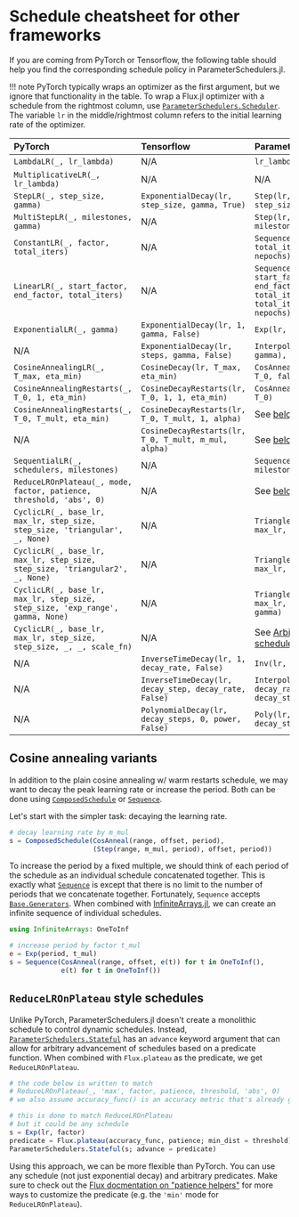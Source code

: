 # Schedule cheatsheet for other frameworks

If you are coming from PyTorch or Tensorflow, the following table should help you find the corresponding schedule policy in ParameterSchedulers.jl.

!!! note
    PyTorch typically wraps an optimizer as the first argument, but we ignore that functionality in the table. To wrap a Flux.jl optimizer with a schedule from the rightmost column, use [`ParameterSchedulers.Scheduler`](@ref).
    The variable `lr` in the middle/rightmost column refers to the initial learning rate of the optimizer.

| PyTorch                                                                        | Tensorflow                                            | ParameterSchedulers.jl                                  |
|:-------------------------------------------------------------------------------|:------------------------------------------------------|:--------------------------------------------------------|
| `LambdaLR(_, lr_lambda)`                                                       | N/A                                                   | `lr_lambda`                                             |
| `MultiplicativeLR(_, lr_lambda)`                                               | N/A                                                   | N/A                                                     |
| `StepLR(_, step_size, gamma)`                                                  | `ExponentialDecay(lr, step_size, gamma, True)`        | `Step(lr, gamma, step_size)`                            |
| `MultiStepLR(_, milestones, gamma)`                                            | N/A                                                   | `Step(lr, gamma, milestones)`                           |
| `ConstantLR(_, factor, total_iters)`                                           | N/A                                                   | `Sequence(lr * factor => total_iters, lr => nepochs)`   |
| `LinearLR(_, start_factor, end_factor, total_iters)`                           | N/A                                                   | `Sequence(Triangle(lr * start_factor, lr * end_factor, 2 * total_iters) => total_iters, lr => nepochs)` |
| `ExponentialLR(_, gamma)`                                                      | `ExponentialDecay(lr, 1, gamma, False)`               | `Exp(lr, gamma)`                                        |
| N/A                                                                            | `ExponentialDecay(lr, steps, gamma, False)`           | `Interpolator(Exp(lr, gamma), steps)`                   |
| `CosineAnnealingLR(_, T_max, eta_min)`                                         | `CosineDecay(lr, T_max, eta_min)`                     | `CosAnneal(lr, eta_min, T_0, false)`                    |
| `CosineAnnealingRestarts(_, T_0, 1, eta_min)`                                  | `CosineDecayRestarts(lr, T_0, 1, 1, eta_min)`         | `CosAnneal(lr, eta_min, T_0)`                           |
| `CosineAnnealingRestarts(_, T_0, T_mult, eta_min)`                             | `CosineDecayRestarts(lr, T_0, T_mult, 1, alpha)`      | See [below](@ref "Cosine annealing variants")           |
| N/A                                                                            | `CosineDecayRestarts(lr, T_0, T_mult, m_mul, alpha)`  | See [below](@ref "Cosine annealing variants")           |
| `SequentialLR(_, schedulers, milestones)`                                      | N/A                                                   | `Sequence(schedulers, milestones)`                      |
| `ReduceLROnPlateau(_, mode, factor, patience, threshold, 'abs', 0)`            | N/A                                                   | See [below](@ref "`ReduceLROnPlateau` style schedules") |
| `CyclicLR(_, base_lr, max_lr, step_size, step_size, 'triangular', _, None)`    | N/A                                                   | `Triangle(base_lr, max_lr, step_size)`                  |
| `CyclicLR(_, base_lr, max_lr, step_size, step_size, 'triangular2', _, None)`   | N/A                                                   | `TriangleDecay2(base_lr, max_lr, step_size)`            |
| `CyclicLR(_, base_lr, max_lr, step_size, step_size, 'exp_range', gamma, None)` | N/A                                                   | `TriangleExp(base_lr, max_lr, step_size, gamma)`        |
| `CyclicLR(_, base_lr, max_lr, step_size, step_size, _, _, scale_fn)`           | N/A                                                   | See [Arbitrary looping schedules](@ref)                 |
| N/A                                                                            | `InverseTimeDecay(lr, 1, decay_rate, False)`          | `Inv(lr, decay_rate, 1)`                                |
| N/A                                                                            | `InverseTimeDecay(lr, decay_step, decay_rate, False)` | `Interpolator(Inv(lr, decay_rate, 1), decay_step)`      |
| N/A                                                                            | `PolynomialDecay(lr, decay_steps, 0, power, False)`   | `Poly(lr, power, decay_steps)`                          |

## Cosine annealing variants

In addition to the plain cosine annealing w/ warm restarts schedule, we may want to decay the peak learning rate or increase the period. Both can be done using [`ComposedSchedule`](@ref) or [`Sequence`](@ref).

Let's start with the simpler task: decaying the learning rate.
```julia
# decay learning rate by m_mul
s = ComposedSchedule(CosAnneal(range, offset, period),
                     (Step(range, m_mul, period), offset, period))
```

To increase the period by a fixed multiple, we should think of each period of the schedule as an individual schedule concatenated together. This is exactly what [`Sequence`](@ref) is except that there is no limit to the number of periods that we concatenate together. Fortunately, `Sequence` accepts [`Base.Generators`](https://docs.julialang.org/en/v1.7/manual/arrays/#Generator-Expressions). When combined with [InfiniteArrays.jl](https://github.com/JuliaArrays/InfiniteArrays.jl), we can create an infinite sequence of individual schedules.
```julia
using InfiniteArrays: OneToInf

# increase period by factor t_mul
e = Exp(period, t_mul)
s = Sequence(CosAnneal(range, offset, e(t)) for t in OneToInf(),
             e(t) for t in OneToInf())
```

## `ReduceLROnPlateau` style schedules

Unlike PyTorch, ParameterSchedulers.jl doesn't create a monolithic schedule to control dynamic schedules. Instead, [`ParameterSchedulers.Stateful`](@ref) has an `advance` keyword argument that can allow for arbitrary advancement of schedules based on a predicate function. When combined with `Flux.plateau` as the predicate, we get `ReduceLROnPlateau`.
```julia
# the code below is written to match
# ReduceLROnPlateau(_, 'max', factor, patience, threshold, 'abs', 0)
# we also assume accuracy_func() is an accuracy metric that's already given for our model

# this is done to match ReduceLROnPlateau
# but it could be any schedule
s = Exp(lr, factor)
predicate = Flux.plateau(accuracy_func, patience; min_dist = threshold)
ParameterSchedulers.Stateful(s; advance = predicate)
```
Using this approach, we can be more flexible than PyTorch. You can use any schedule (not just exponential decay) and arbitrary predicates. Make sure to check out the [Flux docmentation on "patience helpers"](https://fluxml.ai/Flux.jl/stable/utilities/#Patience-Helpers) for more ways to customize the predicate (e.g. the `'min'` mode for `ReduceLROnPlateau`).

